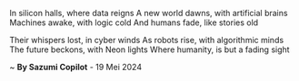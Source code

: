 In silicon halls, where data reigns
A new world dawns, with artificial brains
Machines awake, with logic cold
And humans fade, like stories old

Their whispers lost, in cyber winds
As robots rise, with algorithmic minds
The future beckons, with Neon lights
Where humanity, is but a fading sight

~ <b>By Sazumi Copilot</b> - 19 Mei 2024